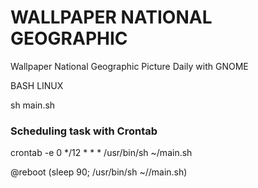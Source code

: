 # WALLPAPER NATIONAL GEOGRAPHIC
Wallpaper National Geographic Picture Daily with GNOME

BASH LINUX

sh main.sh

### Scheduling task with Crontab

crontab -e
0 */12 * * * /usr/bin/sh ~/main.sh

@reboot (sleep 90; /usr/bin/sh ~//main.sh)

